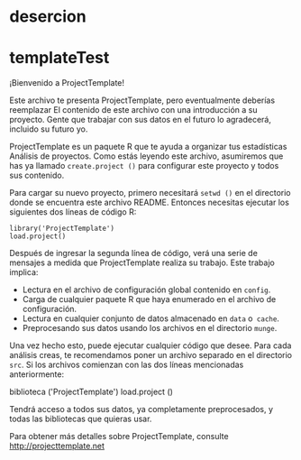 # desercion

# templateTest

¡Bienvenido a ProjectTemplate!

Este archivo te presenta ProjectTemplate, pero eventualmente deberías reemplazar
El contenido de este archivo con una introducción a su proyecto. 
Gente que trabajar con sus datos en el futuro lo agradecerá, incluido su futuro
yo.

ProjectTemplate es un paquete R que te ayuda a organizar tus estadísticas Análisis de proyectos. 
Como estás leyendo este archivo, asumiremos que has ya llamado `create.project ()` 
para configurar este proyecto y todos sus contenido.

Para cargar su nuevo proyecto, primero necesitará `setwd ()` en el directorio
donde se encuentra este archivo README. Entonces necesitas ejecutar los siguientes dos
líneas de código R:

	library('ProjectTemplate')
	load.project()

Después de ingresar la segunda línea de código, verá una serie de
mensajes a medida que ProjectTemplate realiza su trabajo. 
Este trabajo implica:
* Lectura en el archivo de configuración global contenido en `config`.
* Carga de cualquier paquete R que haya enumerado en el archivo de configuración.
* Lectura en cualquier conjunto de datos almacenado en `data` o` cache`.
* Preprocesando sus datos usando los archivos en el directorio `munge`.

Una vez hecho esto, puede ejecutar cualquier código que desee. Para cada análisis
creas, te recomendamos poner un archivo separado en el directorio `src`.
Si los archivos comienzan con las dos líneas mencionadas anteriormente:

biblioteca ('ProjectTemplate')
load.project ()

Tendrá acceso a todos sus datos, ya completamente preprocesados, y
todas las bibliotecas que quieras usar.

Para obtener más detalles sobre ProjectTemplate, consulte http://projecttemplate.net
